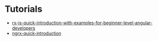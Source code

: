 # Tutorials

<!-- ## Blog posts: -->
- [rx-js-quick-introduction-with-examples-for-beginner-level-angular-developers](https://codete.com/blog/rx-js-quick-introduction-with-examples-for-beginner-level-angular-developers)
- [ngrx-quick-introduction](https://codete.com/blog/ngrx-quick-introduction)

<!-- <br><br><br><br><br>

# Examples code
## [application-quiz](https://darekf77.github.io/application-quiz) (Angular v16, NgRx, NgRx Router, TypeOrm)
## [static-columns](https://darekf77.github.io/static-columns)
## [bs4-breakpoint](https://darekf77.github.io/bs4-breakpoint)
 -->

<!-- # Official videos:
1. Why firedev ?
2. Standalone npm/github pages libs/apps
3. Organization npm/github pages libs/apps
3. Handling git repos like a boss

## Additional videos
- Windows 11 exactly like MacOS
- Super speed development across Windows11/MacOS/Linux 
(super productive: shortcures, virtual dekstops, expose, alt-tab, snapping) -->
